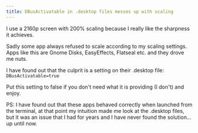 ```yaml
---
title: DBusActivatable in .desktop files messes up with scaling
---
```


I use a 2160p screen with 200% scaling because I really like the sharpness it achieves.  

Sadly some app always refused to scale according to my scaling settings.  
Apps like this are Gnome Disks, EasyEffects, Flatseal etc. and they drove me nuts.  

I have found out that the culprit is a setting on their .desktop file:  
`DBusActivatable=true`  

Put this setting to false if you don't need what it is providing (I don't) and enjoy.  

PS: I have found out that these apps behaved correctly when launched from the terminal, at that point my intuition made me look at the .desktop files, but it was an issue that I had for years and I have never found the solution... up until now.
